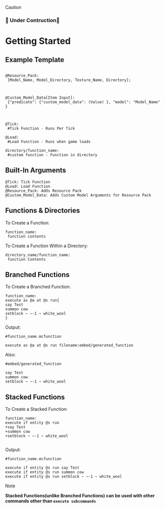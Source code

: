 > [!CAUTION]
> ### 🚧 Under Contruction🚧
# Getting Started

## Example Template
```

@Resource_Pack:
 [Model_Name, Model_Directory, Texture_Name, Directory];
 


@Custom_Model_Data[Item Input]:
 {"predicate": {"custom_model_data": (Value) }, "model": "Model_Name" }



@Tick:
 #Tick Function - Runs Per Tick

@Load:
 #Load Function - Runs when game loads

directory/function_name:
 #custom function - Function in directory
```

## Built-In Arguments
```
@Tick: Tick Function
@Load: Load Function
@Resource_Pack: Adds Resource Pack
@Custom_Model_Data: Adds Custom Model Arguments for Resource Pack
```

## Functions & Directories
To Create a Function:
```
function_name:
 function contents

```
To Create a Function Within a Directory:
```
directory_name/function_name:
 function Contents
```

## Branched Functions

To Create a Branched Function:
```
function_name:
execute as @a at @s run{
say Test
summon cow
setblock ~ ~-1 ~ white_wool
}
```
Output:
```
#function_name.mcfunction

execute as @a at @s run filename:embed/generated_function
```
Also:
  ```
#embed/generated_function

say Test
summon cow
setblock ~ ~-1 ~ white_wool
```

## Stacked Functions

To Create a Stacked Function:
```
function_name:
execute if entity @s run
+say Test
+summon cow
+setblock ~ ~-1 ~ white_wool


```
Output:
```
#function_name.mcfunction

execute if entity @s run say Test
execute if entity @s run summon cow
execute if entity @s run setblock ~ ~-1 ~ white_wool

```
> [!NOTE]
> **Stacked Functions(unlike Branched Functions) can be used with other commands other than `execute subcommands`**




















